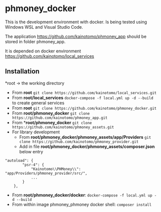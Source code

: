 # phmoney_docker

This is the development environment with docker. Is being tested using Windows WSL and Visual Studio Code.

The application https://github.com/kainotomo/phmoney_app should be stored in folder phmoney_app.

It is depended on docker environment https://github.com/kainotomo/local_services

## Installation

*root -> the working directory

* From **root** `git clone https://github.com/kainotomo/local_services.git`
* From **root/local_services** `docker-compose -f local.yml up -d --build` to create general services
* From **root** `git clone https://github.com/kainotomo/phmoney_docker.git`
* From **root/phmoney_docker** `git clone https://github.com/kainotomo/phmoney_app.git`
* From ***root/phmoney_docker** `git clone https://github.com/kainotomo/phmoney_assets.git`
*  For library development 
   - From **root/phmoney_docker/phmoney_assets/app/Providers** `git clone https://github.com/kainotomo/phmoney_provider.git`
   - Add in file **root/phmoney_docker/phmoney_assets/composer.json** below entry
```
"autoload": {
        "psr-4": {
            "Kainotomo\\PHMoney\\": "app/Providers/phmoney_provider/src/",
            ...
        }
    },
```
* From **root/phmoney_docker/docker**: `docker-compose -f local.yml up -d --build`
* From within image phmoney_phmoney docker shell: `composer install`
